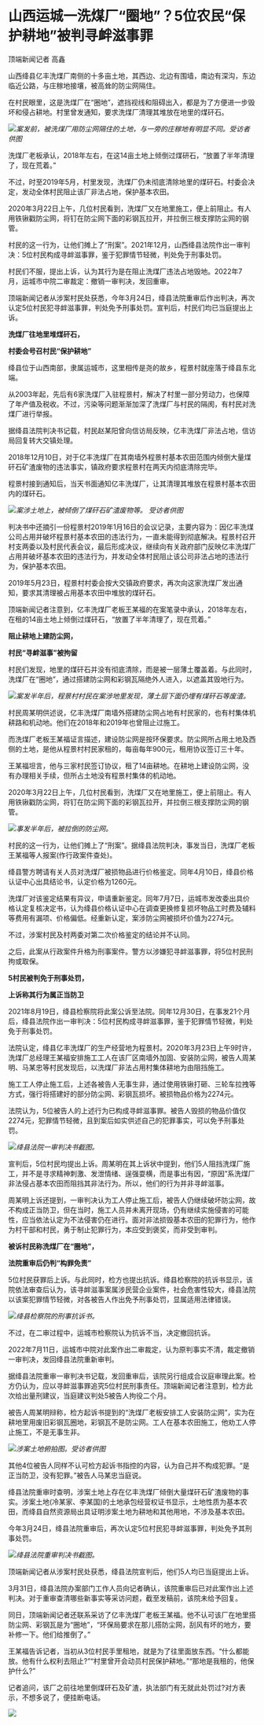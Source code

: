 # 山西运城一洗煤厂“圈地”？5位农民“保护耕地”被判寻衅滋事罪

顶端新闻记者 高鑫

山西绛县亿丰洗煤厂南侧的十多亩土地，其西边、北边有围墙，南边有深沟，东边临近公路，与庄稼地接壤，被高耸的防尘网隔住。

在村民眼里，这是洗煤厂在“圈地”，遮挡视线和阻碍出入，都是为了方便进一步毁坏和侵占耕地。村里曾发通知，要求洗煤厂清理其堆放在地里的煤矸石。

![](https://inews.gtimg.com/om_bt/O8vXjUze1TTohgtuP1Ad9-L8DaUvyG_8msvurpccVt_MAAA/1000)_案发前，被洗煤厂用防尘网隔住的土地，与一旁的庄稼地有明显不同。受访者供图_

洗煤厂老板承认，2018年左右，在这14亩土地上倾倒过煤研石，“放置了半年清理了，现在荒着。”

不过，时至2019年5月，村里发现，洗煤厂仍未彻底清除地里的煤矸石。村委会决定，发动全体村民阻止该厂非法占地，保护基本农田。

2020年3月22日上午，几位村民看到，洗煤厂又在地里施工，便上前阻止。有人用铁锹戳防尘网，将钉在防尘网下面的彩钢瓦拉开，并拉倒三根支撑防尘网的钢管。

村民的这一行为，让他们摊上了“刑案”。2021年12月，山西绛县法院作出一审判决：5位村民构成寻衅滋事罪，鉴于犯罪情节轻微，判处免于刑事处罚。

村民们不服，提出上诉，认为其行为是在阻止洗煤厂违法占地毁地。2022年7月，运城市中院二审裁定：撤销一审判决，发回重审。

顶端新闻记者从涉案村民处获悉，今年3月24日，绛县法院重审后作出判决，再次认定5位村民犯寻衅滋事罪，判处免予刑事处罚。宣判后，村民们均已当庭提出上诉。

**洗煤厂往地里堆煤矸石，**

**村委会号召村民“保护耕地”**

绛县位于山西南部，隶属运城市，这里相传是尧的故乡，程景村就座落于绛县东北端。

从2003年起，先后有6家洗煤厂入驻程景村，解决了村里一部分劳动力，也保障了年产值及税收。不过，污染等问题渐渐加深了洗煤厂与村民的隔阂，有村民对洗煤厂进行举报。

据绛县法院判决书记载，村民赵某阳曾向信访局反映，亿丰洗煤厂非法占地，信访局回复转大交镇处理。

2018年12月10日，对于亿丰洗煤厂在其南墙外程景村基本农田范围内倾倒大量煤矸石矿渣废物的违法事实，镇政府要求程景村在两天内彻底清除完毕。

程景村接到通知后，当天书面通知亿丰洗煤厂，让其清理其堆放在程景村基本农田内的煤矸石。

![](https://inews.gtimg.com/om_bt/OcQTC9jDY0a-vifCctPV7tFGxJUdwnCSHQIXuhcWLwxTkAA/1000)_案涉土地上，被倾倒了煤矸石矿渣废物等。
受访者供图_

判决书中还摘引一份程景村2019年1月16日的会议记录，主要内容为：因亿丰洗煤公司占用并破坏程景村基本农田的违法行为，一直未能得到彻底解决。程景村召开村支两委以及村民代表会议，最后形成决议，继续向有关政府部门反映亿丰洗煤厂占用并破坏基本农田的违法行为，并发动全体村民阻止该公司非法占地的违法行为，保护基本农田。

2019年5月23日，程景村村委会按大交镇政府要求，再次向这家洗煤厂发出通知，要求其清理被占用基本农田中堆放的煤矸石。

顶端新闻记者注意到，亿丰洗煤厂老板王某福的在案笔录中承认，2018年左右，在租的14亩土地上倾倒过煤矸石，“放置了半年清理了，现在荒着。”

**阻止耕地上建防尘网，**

**村民“寻衅滋事”被拘留**

村民们发现，地里的煤矸石并没有彻底清除，而是被一层薄土覆盖着。与此同时，洗煤厂在“圈地”，通过搭建防尘网和彩钢瓦隔绝外人进入，以遮盖其毁地行为。

![](https://inews.gtimg.com/om_bt/OhdJOHZzIFrkDV19RGstyps_so4ozVkv6kM-ZzW24VdDcAA/1000)_案发半年后，程景村村民在案涉地里发现，薄土层下面仍埋有煤矸石等废渣。_

村民周某明供述说，亿丰洗煤厂南墙外搭建防尘网占地有村民家的，也有村集体机耕路和机动地。他们在2018年和2019年也曾阻止过施工。

而洗煤厂老板王某福证言描述，建设防尘网是按环保要求。防尘网所占用土地及西侧的土地，是他从程景村村民家租的，每亩每年900元，租用协议签订三十年。

王某福坦言，他与三家村民签订协议，租了14亩耕地。在耕地上建设防尘网，没有办理相关手续，但所占土地没有程景村集体的机动地。

2020年3月22日上午，几位村民看到，洗煤厂又在地里施工，便上前阻止。有人用铁锹戳防尘网，将钉在防尘网下面的彩钢瓦拉开，并拉倒三根支撑防尘网的钢管。

![](https://inews.gtimg.com/om_bt/OC_PCcnUBSNf1Rv-lFDi30BtfbLcgrJgrTV409NWvgW78AA/1000)_事发半年后，被拉倒的防尘网。_

村民的这一行为，让他们摊上了“刑案”。据绛县法院判决，事发当日，洗煤厂老板王某福等人报案(作行政案件查处)。

绛县警方聘请有关人员对洗煤厂被损物品进行价格鉴定。同年4月10日，绛县价格认证中心出具结论书，认定价格为1260元。

洗煤厂对该鉴定结果有异议，申请重新鉴定。同年7月7日，运城市发改委出具价格认定复核决定书，认为绛县价格认证中心在调查更换修复损坏物品工时费及辅料等费用有漏项、价格偏低。经重新认定，案涉防尘网被损坏价值为2274元。

不过，涉案村民及村两委对第二次价格鉴定的结论并不认同。

之后，此案从行政案件升格为刑事案件。警方以涉嫌犯寻衅滋事罪，将5位村民刑拘或取保。

**5村民被判免于刑事处罚，**

**上诉称其行为属正当防卫**

2021年8月19日，绛县检察院将此案公诉至法院。同年12月30日，在事发21个月后，绛县法院作出一审判决：5位村民构成寻衅滋事罪，鉴于犯罪情节轻微，判处免于刑事处罚。

法院认定，绛县亿丰洗煤厂的生产经营地为程景村。2020年3月23日上午9时许，洗煤厂总经理王某福安排施工工人在该厂区南墙外加固、安装防尘网，被告人周某明、马某忠等村民发现后，以洗煤厂非法占用村集体耕地为由阻挡施工。

施工工人停止施工后，上述各被告人无事生非，通过使用铁锹打砸、三轮车拉拽等方式，强行将搭建好的部分防尘网、彩钢瓦损坏。被损物品价格为2274元。

法院认为，5位被告人的上述行为已构成寻衅滋事罪。被告人毁损的物品价值仅2274元，犯罪情节轻微，且到案后如实供述自己的犯罪事实，可以免予刑事处罚。

![](https://inews.gtimg.com/om_bt/OenjVe7mXp2QNLQEUW0Lx77GHGCrogu8gIm5RFyJf6oFcAA/1000)_绛县法院一审判决书截图。_

宣判后，5位村民均提出上诉。周某明在其上诉状中提到，他们5人阻挡洗煤厂施工，并不是寻求精神刺激、发泄情绪、逞强耍横，而是事出有因，“原因”系洗煤厂非法侵占基本农田而阻挡其非法行为。所以，他们的行为并非寻衅滋事。

周某明上诉还提到，一审判决认为工人停止施工后，被告人仍继续破坏防尘网，故不构成正当防卫，但在当时，施工人员并未离开现场，仍有继续实施侵害的可能性，应当依法认定为不法侵害仍在进行。面对非法损毁基本农田的犯罪行为，他作为村干部和村民，勇于制止犯罪行为，本应受到褒奖，而非受到审判。

**被诉村民称洗煤厂在“圈地”，**

**法院重审后仍判“构罪免责”**

5位村民获罪后上诉。与此同时，检方也提出抗诉。绛县检察院的抗诉书显示，该院依法审查后认为，该寻衅滋事案属涉民营企业案件，社会危害性较大，绛县法院以该案犯罪情节轻微，对各被告人作出免予刑事处罚，显属适用法律错误。

![](https://inews.gtimg.com/om_bt/OiHn6e0JgN0TK4dR-UkhD8WjzGbLAMlrgyfKfV_CWct9kAA/1000)_绛县检察院的刑事抗诉书。_

不过，在二审过程中，运城市检察院认为抗诉不当，决定撤回抗诉。

2022年7月11日，运城市中院对此案作出二审裁定，认为原判事实不清，裁定撤销一审判决，发回绛县法院重新审判。

据绛县法院重审一审判决书记载，发回重审后，该院另行组成合议庭审理此案。检方仍认为，应以寻衅滋事罪追究5位村民刑事责任。顶端新闻记者注意到，检方此次给出量刑建议，当庭建议判处5被告人拘役二个月。

被告人周某明辩称，检方起诉书提到的“洗煤厂老板安排工人安装防尘网”，实为在耕地里用废旧彩钢瓦圈地，彩钢瓦不是防尘网。工人在基本农田施工，他劝工人停止施工，不是无事生非。

![](https://inews.gtimg.com/om_bt/OrxmxobeXvDe7B9h33qBYhtYvmvV2xeiQ2apE-doaNEQsAA/1000)_涉案土地俯拍图。受访者供图_

其他4位被告人同样不认可检方起诉书指控的内容，认为自己并不构成犯罪。“是正当防卫，没有犯罪。”被告人马某忠当庭说。

绛县法院重审时查明，涉案土地上存在亿丰洗煤厂倾倒大量煤矸石矿渣废物的事实。涉案土地(冷某家、李某国)的土地承包经营权证书显示，土地性质为基本农田，而绛县自然资源局出具证明涉案土地为耕地和其他用地，不涉及基本农田。

今年3月24日，绛县法院重审后，再次认定5位村民犯寻衅滋事罪，判处免予其刑事处罚。

![](https://inews.gtimg.com/om_bt/OG4s_DcTwdyDfJCiFWnj2oTm2bTwZyX7v3HLnFs_WSELAAA/1000)_绛县法院重审判决书截图。_

顶端新闻记者从涉案村民处获悉，绛县法院宣判后，他们5人均已当庭提出上诉。

3月31日，绛县法院办案部门工作人员向记者确认，该院重审后已对此案作出上述判决。对于重审查清哪些新事实等采访问题，截至发稿前，该院未给予回复。

同日，顶端新闻记者还联系采访了亿丰洗煤厂老板王某福。他不认可该厂在地里搭防尘网、彩钢瓦是为“圈地”，“环保局要求在那儿搭防尘网，刮风有坏的地方，要补修一下。他们给推倒了。”

王某福告诉记者，当初从3位村民手里租地，就是为了往里面放东西。“什么都能放。他有什么权利去阻止?”“村里曾开会动员村民保护耕地。”“那地是我租的，他保护什么?”

记者追问，该厂之前往地里倒煤矸石及矿渣，执法部门有无就此处罚过?对方表示，不想多说了，便挂断电话。

![](https://inews.gtimg.com/om_bt/OR614QozGQO5OaUmfPuQbjerkDKWPWzxRGOchAFAVWwPgAA/1000)

